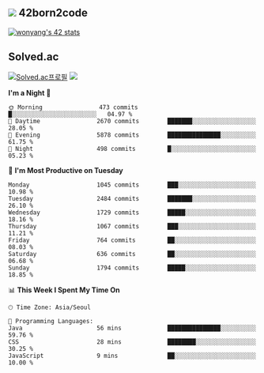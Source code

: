 
## <img src="https://img.shields.io/badge/-000000?style=flat&logo=42&logoColor=white"> 42born2code
<!--[![wonyang's 42 stats](https://badge42.vercel.app/api/v2/cl5nhe5b6007809kydha7ht42/stats?cursusId=21&coalitionId=88)](https://profile.intra.42.fr/users/wonyang)-->

[![wonyang's 42 stats](https://badge.mediaplus.ma/starryblue/wonyang?1337Badge=off&UM6P=off)](https://github.com/oakoudad/badge42)

## Solved.ac
[![Solved.ac프로필](http://mazassumnida.wtf/api/v2/generate_badge?boj=bennyws)](https://solved.ac/bennyws)
<a href="https://solved.ac/bennyws"><img src="http://mazandi.herokuapp.com/api?handle=bennyws&theme=cold"/></a>

<!--START_SECTION:waka-->
**I'm a Night 🦉** 

```text
🌞 Morning                473 commits         █░░░░░░░░░░░░░░░░░░░░░░░░   04.97 % 
🌆 Daytime                2670 commits        ███████░░░░░░░░░░░░░░░░░░   28.05 % 
🌃 Evening                5878 commits        ███████████████░░░░░░░░░░   61.75 % 
🌙 Night                  498 commits         █░░░░░░░░░░░░░░░░░░░░░░░░   05.23 % 
```
📅 **I'm Most Productive on Tuesday** 

```text
Monday                   1045 commits        ███░░░░░░░░░░░░░░░░░░░░░░   10.98 % 
Tuesday                  2484 commits        ███████░░░░░░░░░░░░░░░░░░   26.10 % 
Wednesday                1729 commits        █████░░░░░░░░░░░░░░░░░░░░   18.16 % 
Thursday                 1067 commits        ███░░░░░░░░░░░░░░░░░░░░░░   11.21 % 
Friday                   764 commits         ██░░░░░░░░░░░░░░░░░░░░░░░   08.03 % 
Saturday                 636 commits         ██░░░░░░░░░░░░░░░░░░░░░░░   06.68 % 
Sunday                   1794 commits        █████░░░░░░░░░░░░░░░░░░░░   18.85 % 
```


📊 **This Week I Spent My Time On** 

```text
🕑︎ Time Zone: Asia/Seoul

💬 Programming Languages: 
Java                     56 mins             ███████████████░░░░░░░░░░   59.76 % 
CSS                      28 mins             ████████░░░░░░░░░░░░░░░░░   30.25 % 
JavaScript               9 mins              ██░░░░░░░░░░░░░░░░░░░░░░░   10.00 % 
```


<!--END_SECTION:waka-->
